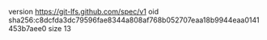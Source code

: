 version https://git-lfs.github.com/spec/v1
oid sha256:c8dcfda3dc79596fae8344a808af768b052707eaa18b9944eaa0141453b7aee0
size 13
